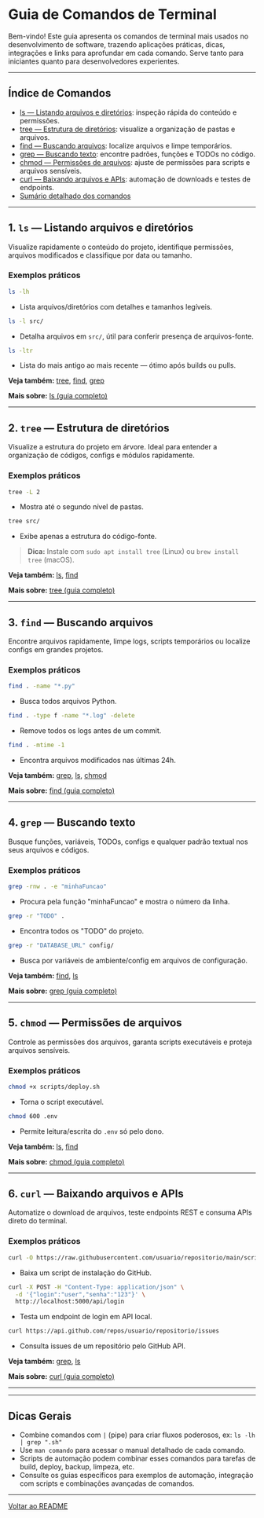 # Guia de Comandos de Terminal

Bem-vindo! Este guia apresenta os comandos de terminal mais usados no desenvolvimento de software, trazendo aplicações práticas, dicas, integrações e links para aprofundar em cada comando. Serve tanto para iniciantes quanto para desenvolvedores experientes.

---

## Índice de Comandos

- [ls — Listando arquivos e diretórios](ls.md): inspeção rápida do conteúdo e permissões.
- [tree — Estrutura de diretórios](tree.md): visualize a organização de pastas e arquivos.
- [find — Buscando arquivos](find.md): localize arquivos e limpe temporários.
- [grep — Buscando texto](grep.md): encontre padrões, funções e TODOs no código.
- [chmod — Permissões de arquivos](chmod.md): ajuste de permissões para scripts e arquivos sensíveis.
- [curl — Baixando arquivos e APIs](curl.md): automação de downloads e testes de endpoints.
- [Sumário detalhado dos comandos](SUMMARY.md)

---

## 1. `ls` — Listando arquivos e diretórios

Visualize rapidamente o conteúdo do projeto, identifique permissões, arquivos modificados e classifique por data ou tamanho.

### Exemplos práticos

```bash
ls -lh
```
- Lista arquivos/diretórios com detalhes e tamanhos legíveis.

```bash
ls -l src/
```
- Detalha arquivos em `src/`, útil para conferir presença de arquivos-fonte.

```bash
ls -ltr
```
- Lista do mais antigo ao mais recente — ótimo após builds ou pulls.

**Veja também:** [tree](tree.md), [find](find.md), [grep](grep.md)

**Mais sobre:** [ls (guia completo)](ls.md)

---

## 2. `tree` — Estrutura de diretórios

Visualize a estrutura do projeto em árvore. Ideal para entender a organização de códigos, configs e módulos rapidamente.

### Exemplos práticos

```bash
tree -L 2
```
- Mostra até o segundo nível de pastas.

```bash
tree src/
```
- Exibe apenas a estrutura do código-fonte.

> **Dica:** Instale com `sudo apt install tree` (Linux) ou `brew install tree` (macOS).

**Veja também:** [ls](ls.md), [find](find.md)

**Mais sobre:** [tree (guia completo)](tree.md)

---

## 3. `find` — Buscando arquivos

Encontre arquivos rapidamente, limpe logs, scripts temporários ou localize configs em grandes projetos.

### Exemplos práticos

```bash
find . -name "*.py"
```
- Busca todos arquivos Python.

```bash
find . -type f -name "*.log" -delete
```
- Remove todos os logs antes de um commit.

```bash
find . -mtime -1
```
- Encontra arquivos modificados nas últimas 24h.

**Veja também:** [grep](grep.md), [ls](ls.md), [chmod](chmod.md)

**Mais sobre:** [find (guia completo)](find.md)

---

## 4. `grep` — Buscando texto

Busque funções, variáveis, TODOs, configs e qualquer padrão textual nos seus arquivos e códigos.

### Exemplos práticos

```bash
grep -rnw . -e "minhaFuncao"
```
- Procura pela função "minhaFuncao" e mostra o número da linha.

```bash
grep -r "TODO" .
```
- Encontra todos os "TODO" do projeto.

```bash
grep -r "DATABASE_URL" config/
```
- Busca por variáveis de ambiente/config em arquivos de configuração.

**Veja também:** [find](find.md), [ls](ls.md)

**Mais sobre:** [grep (guia completo)](grep.md)

---

## 5. `chmod` — Permissões de arquivos

Controle as permissões dos arquivos, garanta scripts executáveis e proteja arquivos sensíveis.

### Exemplos práticos

```bash
chmod +x scripts/deploy.sh
```
- Torna o script executável.

```bash
chmod 600 .env
```
- Permite leitura/escrita do `.env` só pelo dono.

**Veja também:** [ls](ls.md), [find](find.md)

**Mais sobre:** [chmod (guia completo)](chmod.md)

---

## 6. `curl` — Baixando arquivos e APIs

Automatize o download de arquivos, teste endpoints REST e consuma APIs direto do terminal.

### Exemplos práticos

```bash
curl -O https://raw.githubusercontent.com/usuario/repositorio/main/scripts/install.sh
```
- Baixa um script de instalação do GitHub.

```bash
curl -X POST -H "Content-Type: application/json" \
  -d '{"login":"user","senha":"123"}' \
  http://localhost:5000/api/login
```
- Testa um endpoint de login em API local.

```bash
curl https://api.github.com/repos/usuario/repositorio/issues
```
- Consulta issues de um repositório pelo GitHub API.

**Veja também:** [grep](grep.md), [ls](ls.md)

**Mais sobre:** [curl (guia completo)](curl.md)

---

---

## Dicas Gerais

- Combine comandos com `|` (pipe) para criar fluxos poderosos, ex: `ls -lh | grep ".sh"`
- Use `man comando` para acessar o manual detalhado de cada comando.
- Scripts de automação podem combinar esses comandos para tarefas de build, deploy, backup, limpeza, etc.
- Consulte os guias específicos para exemplos de automação, integração com scripts e combinações avançadas de comandos.

---

[Voltar ao README](../README.md)